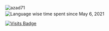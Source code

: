 <div align="center" style="margin-bottom: 20px;">
  <a href="https://github.com/azad71">
    <img src="https://github-readme-stats.vercel.app/api?username=azad71&count_private=true&show_icons=true" alt="azad71" align="left" />
  </a>
</div>

![Language wise time spent since May 6, 2021](https://github-readme-stats.vercel.app/api/wakatime?username=@azad71&v=2&layout=compact)

[![Visits Badge](https://badges.pufler.dev/visits/foyzulkarim/foyzulkarim)](https://github.com/azad71)
